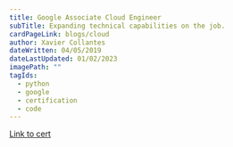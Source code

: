 ```yaml
---
title: Google Associate Cloud Engineer
subTitle: Expanding technical capabilities on the job.
cardPageLink: blogs/cloud
author: Xavier Collantes
dateWritten: 04/05/2019
dateLastUpdated: 01/02/2023
imagePath: ""
tagIds:
  - python
  - google
  - certification
  - code
---
```


[Link to cert](https://www.credential.net/80f4b296-3033-4ae3-a53b-469c28e1b901#gs.3f56w9)
